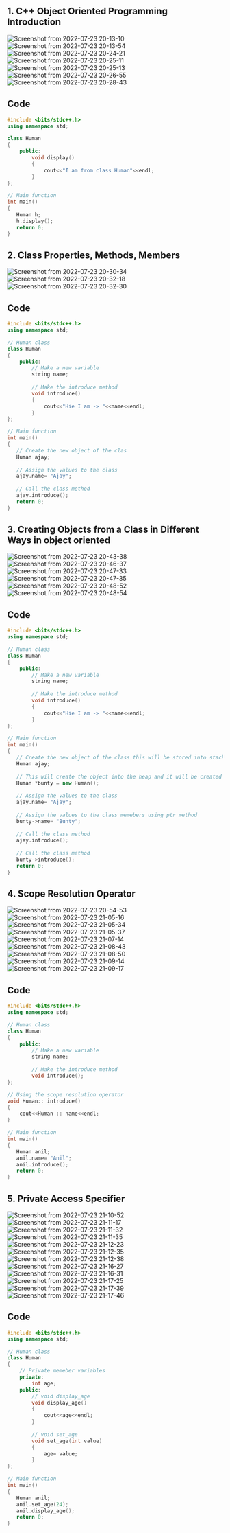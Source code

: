 ## 1. C++ Object Oriented Programming Introduction

![Screenshot from 2022-07-23 20-13-10](https://user-images.githubusercontent.com/109052326/180610551-893f1b25-983d-4ee2-bf4f-62a5124c0d2f.png)
![Screenshot from 2022-07-23 20-13-54](https://user-images.githubusercontent.com/109052326/180610555-28e3cd87-97bc-44c0-b00d-2cf3d9bb304d.png)
![Screenshot from 2022-07-23 20-24-21](https://user-images.githubusercontent.com/109052326/180610557-6d9f6831-8087-4c53-8161-078e6d680724.png)
![Screenshot from 2022-07-23 20-25-11](https://user-images.githubusercontent.com/109052326/180610559-a682cee3-252d-424c-8c85-501c3c28747f.png)
![Screenshot from 2022-07-23 20-25-13](https://user-images.githubusercontent.com/109052326/180610560-1c795313-44ff-4ac9-9474-1b42c778c213.png)
![Screenshot from 2022-07-23 20-26-55](https://user-images.githubusercontent.com/109052326/180610562-0424b8af-0a76-45b8-a020-1d0dcd702a41.png)
![Screenshot from 2022-07-23 20-28-43](https://user-images.githubusercontent.com/109052326/180610563-f47be2b7-0c59-4a17-92a4-ede0053b57f7.png)


## Code

```cpp
#include <bits/stdc++.h>
using namespace std;

class Human
{
    public:
        void display()
        {
            cout<<"I am from class Human"<<endl;
        }
};

// Main function
int main()
{
   Human h;
   h.display();
   return 0;
}


```

## 2. Class Properties, Methods, Members

![Screenshot from 2022-07-23 20-30-34](https://user-images.githubusercontent.com/109052326/180610861-8020b23c-0c2a-4253-99c2-634fb4d05a96.png)
![Screenshot from 2022-07-23 20-32-18](https://user-images.githubusercontent.com/109052326/180610864-a61fc1a6-0fef-47db-bd2d-12eedd69ac56.png)
![Screenshot from 2022-07-23 20-32-30](https://user-images.githubusercontent.com/109052326/180610866-31e31354-b516-4394-b345-06953a1a681e.png)

## Code

```cpp
#include <bits/stdc++.h>
using namespace std;

// Human class
class Human
{
    public:
        // Make a new variable
        string name;
        
        // Make the introduce method
        void introduce()
        {
            cout<<"Hie I am -> "<<name<<endl;
        }
};

// Main function
int main()
{
   // Create the new object of the clas
   Human ajay;
   
   // Assign the values to the class
   ajay.name= "Ajay";
   
   // Call the class method
   ajay.introduce();
   return 0;
}


```

## 3. Creating Objects from a Class in Different Ways in object oriented

![Screenshot from 2022-07-23 20-43-38](https://user-images.githubusercontent.com/109052326/180611353-ec570626-f210-4618-b53a-e48edcae9366.png)
![Screenshot from 2022-07-23 20-46-37](https://user-images.githubusercontent.com/109052326/180611355-1bfc846b-3202-4ba6-abe7-5c27f6395ca8.png)
![Screenshot from 2022-07-23 20-47-33](https://user-images.githubusercontent.com/109052326/180611356-e04c75c0-342a-48a0-a029-3e1af37586d7.png)
![Screenshot from 2022-07-23 20-47-35](https://user-images.githubusercontent.com/109052326/180611358-063b0bf4-a66b-46ef-a079-0bd8830511a6.png)
![Screenshot from 2022-07-23 20-48-52](https://user-images.githubusercontent.com/109052326/180611360-65194818-441d-4af3-90c4-5e943985cedd.png)
![Screenshot from 2022-07-23 20-48-54](https://user-images.githubusercontent.com/109052326/180611364-1a2b1c40-0cf3-4467-b227-1b91f8967cb7.png)



## Code

```cpp
#include <bits/stdc++.h>
using namespace std;

// Human class
class Human
{
    public:
        // Make a new variable
        string name;
        
        // Make the introduce method
        void introduce()
        {
            cout<<"Hie I am -> "<<name<<endl;
        }
};

// Main function
int main()
{
   // Create the new object of the class this will be stored into stack
   Human ajay;
   
   // This will create the object into the heap and it will be created dynamically
   Human *bunty = new Human();
   
   // Assign the values to the class
   ajay.name= "Ajay";
   
   // Assign the values to the class memebers using ptr method
   bunty->name= "Bunty";
   
   // Call the class method
   ajay.introduce();
   
   // Call the class method
   bunty->introduce();
   return 0;
}


```

## 4. Scope Resolution Operator

![Screenshot from 2022-07-23 20-54-53](https://user-images.githubusercontent.com/109052326/180612022-baf234a4-16a5-4a9c-b4cf-c013bdf05aee.png)
![Screenshot from 2022-07-23 21-05-16](https://user-images.githubusercontent.com/109052326/180612024-81653ca7-309e-4147-a600-4d07363f5f7f.png)
![Screenshot from 2022-07-23 21-05-34](https://user-images.githubusercontent.com/109052326/180612026-fcd4ab38-41e7-40b6-8115-9f5afba985ac.png)
![Screenshot from 2022-07-23 21-05-37](https://user-images.githubusercontent.com/109052326/180612030-7f1b3444-8def-47cb-b61f-e60a143ff4da.png)
![Screenshot from 2022-07-23 21-07-14](https://user-images.githubusercontent.com/109052326/180612033-011f0e3a-4c79-4521-a513-d96bb7c2f85c.png)
![Screenshot from 2022-07-23 21-08-43](https://user-images.githubusercontent.com/109052326/180612111-82442822-9c06-40a8-8d63-0e834eb88213.png)
![Screenshot from 2022-07-23 21-08-50](https://user-images.githubusercontent.com/109052326/180612119-23537f5f-37e6-4fb6-bf84-caf0f5191e1d.png)
![Screenshot from 2022-07-23 21-09-14](https://user-images.githubusercontent.com/109052326/180612122-ac161a6e-95d8-40cd-9036-c8c835a227ae.png)
![Screenshot from 2022-07-23 21-09-17](https://user-images.githubusercontent.com/109052326/180612126-debc7527-256e-47bb-a548-101231c3fbb8.png)

## Code

```cpp
#include <bits/stdc++.h>
using namespace std;

// Human class
class Human
{
    public:
        // Make a new variable
        string name;
        
        // Make the introduce method
        void introduce();
};

// Using the scope resolution operator
void Human:: introduce()
{
    cout<<Human :: name<<endl;
}

// Main function
int main()
{
   Human anil;
   anil.name= "Anil";
   anil.introduce();
   return 0;
}


```

## 5. Private Access Specifier

![Screenshot from 2022-07-23 21-10-52](https://user-images.githubusercontent.com/109052326/180612478-d42838f6-e061-4149-88f5-5bf18a20a757.png)
![Screenshot from 2022-07-23 21-11-17](https://user-images.githubusercontent.com/109052326/180612479-a3d50d30-1ad6-4006-a5f1-2874addbe11a.png)
![Screenshot from 2022-07-23 21-11-32](https://user-images.githubusercontent.com/109052326/180612482-1f710071-4b81-49bf-aa7d-8e515f5ed8e4.png)
![Screenshot from 2022-07-23 21-11-35](https://user-images.githubusercontent.com/109052326/180612484-025d3cb0-3109-4359-86b0-a32378de06f2.png)
![Screenshot from 2022-07-23 21-12-23](https://user-images.githubusercontent.com/109052326/180612486-b5ba9b66-a95c-4164-ad6c-7df0c5dae4b2.png)
![Screenshot from 2022-07-23 21-12-35](https://user-images.githubusercontent.com/109052326/180612489-c057bf64-2c43-41ae-8e55-cefa2287d9f5.png)
![Screenshot from 2022-07-23 21-12-38](https://user-images.githubusercontent.com/109052326/180612491-66583b11-f40f-46ca-83fb-ff1f23d7e7da.png)
![Screenshot from 2022-07-23 21-16-27](https://user-images.githubusercontent.com/109052326/180612494-75396d9b-dbe8-4f07-be9b-f026c55acd22.png)
![Screenshot from 2022-07-23 21-16-31](https://user-images.githubusercontent.com/109052326/180612496-88f8d92a-295f-4d93-92c9-ab71fdb7b8d7.png)
![Screenshot from 2022-07-23 21-17-25](https://user-images.githubusercontent.com/109052326/180612498-07376313-118b-425a-87c2-009282d5bc2b.png)
![Screenshot from 2022-07-23 21-17-39](https://user-images.githubusercontent.com/109052326/180612500-7e188297-167c-45e2-a8eb-1908016fc41f.png)
![Screenshot from 2022-07-23 21-17-46](https://user-images.githubusercontent.com/109052326/180612502-5661e28c-2009-4d38-b6f7-186cf93dd3f4.png)


## Code

```cpp
#include <bits/stdc++.h>
using namespace std;

// Human class
class Human
{
    // Private memeber variables
    private:
        int age;
    public:
        // void display_age
        void display_age()
        {
            cout<<age<<endl;
        }
        
        // void set_age
        void set_age(int value)
        {
            age= value;
        }
};

// Main function
int main()
{
   Human anil;
   anil.set_age(24);
   anil.display_age();
   return 0;
}


```
